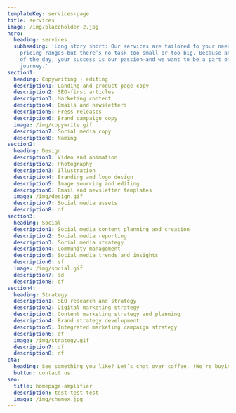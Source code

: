 ```yaml
---
templateKey: services-page
title: services
image: /img/placeholder-2.jpg
hero:
  heading: services
  subheading: 'Long story short: Our services are tailored to your needs, so
    pricing ranges—but there’s no task too small or too big. Because at the end
    of the day, your success is our passion—and we want to be a part of your
    journey.'
section1:
  heading: Copywriting + editing
  description1: Landing and product page copy
  description2: SEO-first articles
  description3: Marketing content
  description4: Emails and newsletters
  description5: Press releases
  description6: Brand campaign copy
  image: /img/copywrite.gif
  description7: Social media copy
  description8: Naming
section2:
  heading: Design
  description1: Video and animation
  description2: Photography
  description3: Illustration
  description4: Branding and logo design
  description5: Image sourcing and editing
  description6: Email and newsletter templates
  image: /img/design.gif
  description7: Social media assets
  description8: df
section3:
  heading: Social
  description1: Social media content planning and creation
  description2: Social media reporting
  description3: Social media strategy
  description4: Community management
  description5: Social media trends and insights
  description6: sf
  image: /img/social.gif
  description7: sd
  description8: df
section4:
  heading: Strategy
  description1: SEO research and strategy
  description2: Digital marketing strategy
  description3: Content marketing strategy and planning
  description4: Brand strategy development
  description5: Integrated marketing campaign strategy
  description6: df
  image: /img/strategy.gif
  description7: df
  description8: df
cta:
  heading: See something you like? Let’s chat over coffee. (We’re buying.)
  button: contact us
seo:
  title: homepage-amplifier
  description: test test test
  image: /img/chemex.jpg
---
```

